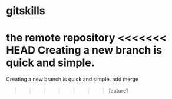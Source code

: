 # gitskills
the remote repository
<<<<<<< HEAD
Creating a new branch is quick and simple.
=======
Creating a new branch is quick and simple. add merge
>>>>>>> feature1
